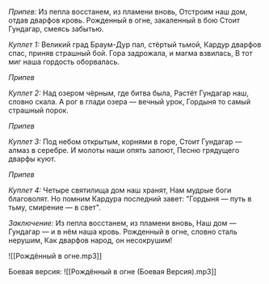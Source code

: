 *Припев:*
Из пепла восстанем, из пламени вновь,
Отстроим наш дом, отдав дварфов кровь.
Рожденный в огне, закаленный в бою
Стоит Гундагар, смеясь забытью.

*Куплет 1:*
Великий град Браум-Дур пал, стёртый тьмой,
Кардур дварфов спас, приняв страшный бой.
Гора задрожала, и магма взвилась,
В тот миг наша гордость оборвалась.

*Припев*

*Куплет 2:*
Над озером чёрным, где битва была,
Растёт Гундагар наш, словно скала.
А рог в глади озера — вечный урок,
Гордыня то самый страшный порок.

*Припев*

*Куплет 3:*
Под небом открытым, корнями в горе,
Стоит Гундагар — алмаз в серебре.
И молоты наши опять запоют,
Песню грядущего дварфы куют.

*Припев*

*Куплет 4:*
Четыре святилища дом наш хранят,
Нам мудрые боги благоволят.
Но помним Кардура последний завет:
"Гордыня — путь в тьму, смирение — в свет".

*Заключение:*
Из пепла восстанем, из пламени вновь,
Наш дом — Гундагар — и в нём наша кровь.
Рожденный в огне, словно сталь нерушим,
Как дварфов народ, он несокрушим!

![[Рождённый в огне.mp3]]

Боевая версия:
![[Рождённый в огне (Боевая Версия).mp3]]